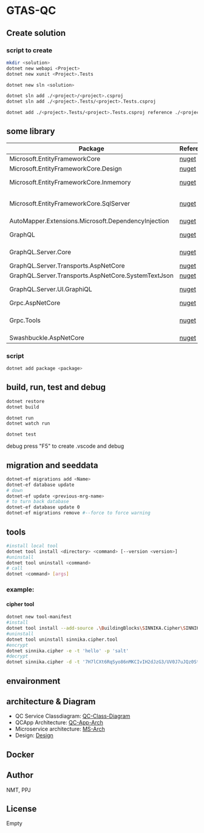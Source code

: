 # GTAS-QC

## Create solution 
### script to create
```sh
mkdir <solution>
dotnet new webapi <Project>
dotnet new xunit <Project>.Tests

dotnet new sln <solution>

dotnet sln add ./<project>/<project>.csproj
dotnet sln add ./<project>.Tests/<project>.Tests.csproj

dotnet add ./<project>.Tests/<project>.Tests.csproj reference ./<project>/<project>.csproj
```
## some library
| Package | Reference |Note|
| ------ | ------ | ------ |
| Microsoft.EntityFrameworkCore | [nuget](https://www.nuget.org/packages/Microsoft.EntityFrameworkCore/) | ORM |
| Microsoft.EntityFrameworkCore.Design | [nuget](https://www.nuget.org/packages/Microsoft.EntityFrameworkCore.Design/) | Migration |
| Microsoft.EntityFrameworkCore.Inmemory | [nuget](https://www.nuget.org/packages/Microsoft.EntityFrameworkCore.Inmemory/) | DB in ram |
| Microsoft.EntityFrameworkCore.SqlServer | [nuget](https://www.nuget.org/packages/Microsoft.EntityFrameworkCore.SqlServer/) | connect to sqlserver |
| AutoMapper.Extensions.Microsoft.DependencyInjection | [nuget](https://www.nuget.org/packages/AutoMapper.Extensions.Microsoft.DependencyInjection/) | mapping |
| GraphQL | [nuget](https://www.nuget.org/packages/GraphQL/) | graphql type |
| GraphQL.Server.Core | [nuget](https://www.nuget.org/packages/GraphQL.Server.Core/) | graphql server |
| GraphQL.Server.Transports.AspNetCore | [nuget](https://www.nuget.org/packages/GraphQL.Server.Transports.AspNetCore/) | auto |
| GraphQL.Server.Transports.AspNetCore.SystemTextJson | [nuget](https://www.nuget.org/packages/GraphQL.Server.Transports.AspNetCore.SystemTextJson/) | auto |
| GraphQL.Server.UI.GraphiQL | [nuget](https://www.nuget.org/packages/GraphQL.Server.UI.GraphiQL/) | graphql UI |
| Grpc.AspNetCore | [nuget](https://www.nuget.org/packages/Grpc.AspNetCore/) | grpc |
| Grpc.Tools | [nuget](https://www.nuget.org/packages/Grpc.Tools/) | grpc build proto |
|Swashbuckle.AspNetCore|[nuget](https://www.nuget.org/packages/Grpc.Tools/)|API UI

### script
```sh
dotnet add package <package>
```
## build, run, test and debug

```sh
dotnet restore
dotnet build

dotnet run
dotnet watch run

dotnet test
```

debug  press "F5" to create .vscode and debug

## migration and seeddata
```sh
dotnet-ef migrations add <Name>
dotnet-ef database update
# down
dotnet-ef update <previous-mrg-name>
# to turn back database
dotnet-ef database update 0 
dotnet-ef migrations remove #--force to force warning 
```

## tools
```sh
#install local tool
dotnet tool install <directory> <command> [--version <version>]
#uninstall
dotnet tool uninstall <command> 
# call
dotnet <command> [args]
```

### example: 
#### cipher tool
```sh
dotnet new tool-manifest
#install
dotnet tool install --add-source .\BuildingBlocks\SINNIKA.Cipher\SINNIKA.Cipher.Tool\nupkg sinnika.cipher.tool
#uninstall
dotnet tool uninstall sinnika.cipher.tool
#encrypt
dotnet sinnika.cipher -e -t 'hello' -p 'salt'
#decrypt
dotnet sinnika.cipher -d -t '7H7lCXt6RqSyo86nMKCIvIH2dJzG3/UV0J7uJQz0StJ+2GEL5y56u1XErgP4kzbZ' -p 'salt'

```
## envaironment

## architecture & Diagram

- QC Service Classdiagram: [QC-Class-Diagram](https://drive.google.com/file/d/1K94qTuKHKrDHDywIw9APaLpHeTHf-YAe/view?usp=sharing)
- QCApp Architecture: [QC-App-Arch](https://drive.google.com/file/d/1QwGQJ9Lrs_HuDoA6GjGdC_c4yKVjLs_P/view?usp=sharing)
- Microservice architecture: [MS-Arch](https://drive.google.com/file/d/1KTeB6w2x79cIf6x9pQRtaL6MjfCTnq68/view?usp=sharing)
- Design: [Design](https://www.figma.com/file/yIXplQ0RV3TGNrmwYDHyqc/QC-Application?node-id=0%3A1)

## Docker
## Author
NMT, PPJ
## License
Empty
